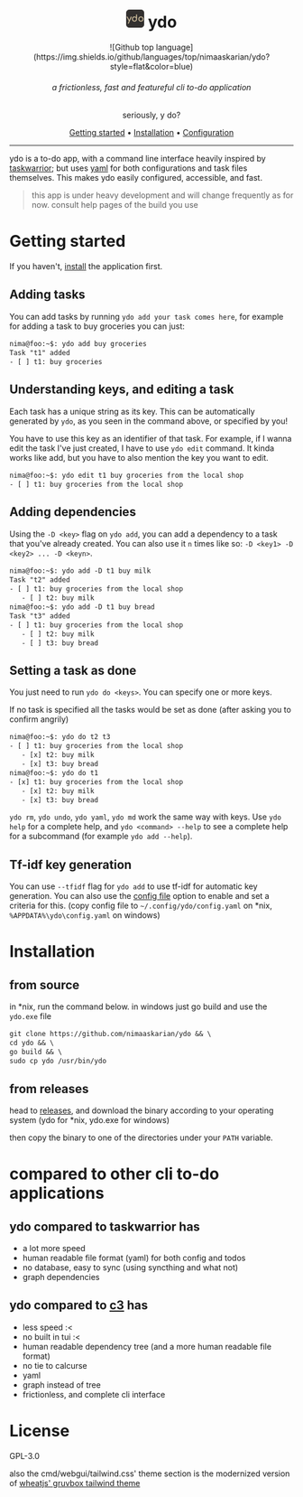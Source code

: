 <div align="center">

<h1> <img src="https://raw.githubusercontent.com/nimaaskarian/ydo/refs/heads/master/cmd/webgui/static/imgs/icon-32x32.png"/> ydo</h1>
![Github top language](https://img.shields.io/github/languages/top/nimaaskarian/ydo?style=flat&color=blue)

###### a frictionless, fast and featureful cli to-do application
seriously, y do?


[Getting started](#getting-started) •
[Installation](#installation) •
[Configuration](#configuration) 

</div>

---
ydo is a to-do app, with a command line interface heavily inspired by
[taskwarrior](https://taskwarrior.org/); but uses [yaml](yaml.org) for both
configurations and task files themselves. This makes ydo easily configured,
accessible, and fast.

> this app is under heavy development and will change frequently as for now.
> consult help pages of the build you use

# Getting started
If you haven't, [install](#installation) the application first.

## Adding tasks
You can add tasks by running `ydo add your task comes here`, for example for
adding a task to buy groceries you can just:
```console
nima@foo:~$: ydo add buy groceries
Task "t1" added
- [ ] t1: buy groceries
```

## Understanding keys, and editing a task
Each task has a unique string as its key. This can be automatically generated by
`ydo`, as you seen in the command above, or specified by you!

You have to use this key as an identifier of that task.
For example, if I wanna edit the task I've just created, I have to use `ydo edit` command.
It kinda works like add, but you have to also mention the key you want to edit.
```console
nima@foo:~$: ydo edit t1 buy groceries from the local shop
- [ ] t1: buy groceries from the local shop
```

## Adding dependencies
Using the `-D <key>` flag on `ydo add`, you can add a dependency to a task that
you've already created. You can also use it `n` times like so: `-D <key1> -D <key2> ... -D <keyn>`.
```console
nima@foo:~$: ydo add -D t1 buy milk
Task "t2" added
- [ ] t1: buy groceries from the local shop
   - [ ] t2: buy milk
nima@foo:~$: ydo add -D t1 buy bread
Task "t3" added
- [ ] t1: buy groceries from the local shop
   - [ ] t2: buy milk
   - [ ] t3: buy bread
```

## Setting a task as done
You just need to run `ydo do <keys>`. You can specify one or more keys.

If no task is specified all the tasks would be set as done (after asking you
to confirm angrily)

```console
nima@foo:~$: ydo do t2 t3
- [ ] t1: buy groceries from the local shop
   - [x] t2: buy milk
   - [x] t3: buy bread
nima@foo:~$: ydo do t1
- [x] t1: buy groceries from the local shop
   - [x] t2: buy milk
   - [x] t3: buy bread
```
`ydo rm`, `ydo undo`, `ydo yaml`, `ydo md` work the same way with keys.
Use `ydo help` for a complete help, and `ydo <command> --help` to see a complete
help for a subcommand (for example `ydo add --help`).

## Tf-idf key generation
You can use `--tfidf` flag for `ydo add` to use tf-idf for automatic key
generation. You can also use the [config file](https://github.com/nimaaskarian/ydo/blob/master/config.yaml) option to enable and set a criteria
for this. (copy config file to `~/.config/ydo/config.yaml` on *nix,
`%APPDATA%\ydo\config.yaml` on windows)



# Installation

## from source
in *nix, run the command below. in windows just go build and use the `ydo.exe` file
```
git clone https://github.com/nimaaskarian/ydo && \
cd ydo && \
go build && \
sudo cp ydo /usr/bin/ydo
```

## from releases
head to [releases](https://github.com/nimaaskarian/ydo/releases), and download
the binary according to your operating system (ydo for *nix, ydo.exe for windows)

then copy the binary to one of the directories under your `PATH` variable.

# compared to other cli to-do applications
## ydo compared to taskwarrior has
- a lot more speed
- human readable file format (yaml) for both config and todos
- no database, easy to sync (using syncthing and what not)
- graph dependencies

## ydo compared to [c3](https://github.com/nimaaskarian/c3) has
- less speed :<
- no built in tui :<
- human readable dependency tree (and a more human readable file format)
- no tie to calcurse
- yaml
- graph instead of tree
- frictionless, and complete cli interface

# License
GPL-3.0

also the cmd/webgui/tailwind.css' theme section is the modernized version of [wheatjs' gruvbox tailwind theme](https://github.com/wheatjs/gruvbox-tailwind-theme/) 
